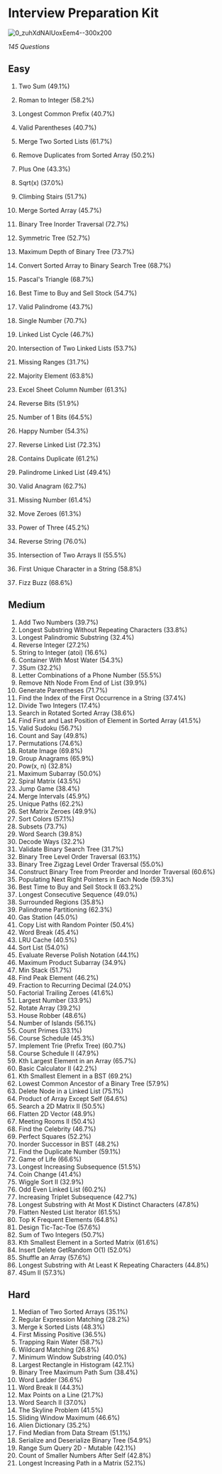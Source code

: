 # Interview Preparation Kit


![0_zuhXdNAIUoxEem4--300x200](https://user-images.githubusercontent.com/101191826/196042218-8ab182a8-4141-4352-aabd-d896c5d91fa8.png)

*145 Questions*

## Easy

1. Two Sum
(49.1%)
13. Roman to Integer
(58.2%)
14. Longest Common Prefix
(40.7%)

20. Valid Parentheses
(40.7%)

21. Merge Two Sorted Lists
(61.7%)

26. Remove Duplicates from Sorted Array
(50.2%)

66. Plus One
(43.3%)

69. Sqrt(x)
(37.0%)
70. Climbing Stairs
(51.7%)

88. Merge Sorted Array
(45.7%)

94. Binary Tree Inorder Traversal
(72.7%)

101. Symmetric Tree
(52.7%)

104. Maximum Depth of Binary Tree
(73.7%)

108. Convert Sorted Array to Binary Search Tree
(68.7%)

118. Pascal's Triangle
(68.7%)

121. Best Time to Buy and Sell Stock
(54.7%)

125. Valid Palindrome
(43.7%)

136. Single Number
(70.7%)

141. Linked List Cycle
(46.7%)

160. Intersection of Two Linked Lists
(53.7%)
163. Missing Ranges
(31.7%)

169. Majority Element
(63.8%)

171. Excel Sheet Column Number
(61.3%)

190. Reverse Bits
(51.9%)

191. Number of 1 Bits
(64.5%)

202. Happy Number
(54.3%)

206. Reverse Linked List
(72.3%)

217. Contains Duplicate
(61.2%)

234. Palindrome Linked List
(49.4%)

242. Valid Anagram
(62.7%)

268. Missing Number
(61.4%)

283. Move Zeroes
(61.3%)

326. Power of Three
(45.2%)

344. Reverse String
(76.0%)

350. Intersection of Two Arrays II
(55.5%)

387. First Unique Character in a String
(58.8%)

412. Fizz Buzz
(68.6%)


## Medium

1. Add Two Numbers
(39.7%)
3. Longest Substring Without Repeating Characters
(33.8%)
5. Longest Palindromic Substring
(32.4%)
7. Reverse Integer
(27.2%)
8. String to Integer (atoi)
(16.6%)
11. Container With Most Water
(54.3%)
15. 3Sum
(32.2%)
17. Letter Combinations of a Phone Number
(55.5%)
19. Remove Nth Node From End of List
(39.9%)
22. Generate Parentheses
(71.7%)
28. Find the Index of the First Occurrence in a String
(37.4%)
29. Divide Two Integers
(17.4%)
33. Search in Rotated Sorted Array
(38.6%)
34. Find First and Last Position of Element in Sorted Array
(41.5%)
36. Valid Sudoku
(56.7%)
38. Count and Say
(49.8%)
46. Permutations
(74.6%)
48. Rotate Image
(69.8%)
49. Group Anagrams
(65.9%)
50. Pow(x, n)
(32.8%)
53. Maximum Subarray
(50.0%)
54. Spiral Matrix
(43.5%)
55. Jump Game
(38.4%)
56. Merge Intervals
(45.9%)
62. Unique Paths
(62.2%)
73. Set Matrix Zeroes
(49.9%)
75. Sort Colors
(57.1%)
78. Subsets
(73.7%)
79. Word Search
(39.8%)
91. Decode Ways
(32.2%)
98. Validate Binary Search Tree
(31.7%)
102. Binary Tree Level Order Traversal
(63.1%)
103. Binary Tree Zigzag Level Order Traversal
(55.0%)
105. Construct Binary Tree from Preorder and Inorder Traversal
(60.6%)
116. Populating Next Right Pointers in Each Node
(59.3%)
122. Best Time to Buy and Sell Stock II
(63.2%)
128. Longest Consecutive Sequence
(49.0%)
130. Surrounded Regions
(35.8%)
131. Palindrome Partitioning
(62.3%)
134. Gas Station
(45.0%)
138. Copy List with Random Pointer
(50.4%)
139. Word Break
(45.4%)
146. LRU Cache
(40.5%)
148. Sort List
(54.0%)
150. Evaluate Reverse Polish Notation
(44.1%)
152. Maximum Product Subarray
(34.9%)
155. Min Stack
(51.7%)
162. Find Peak Element
(46.2%)
166. Fraction to Recurring Decimal
(24.0%)
172. Factorial Trailing Zeroes
(41.6%)
179. Largest Number
(33.9%)
189. Rotate Array
(39.2%)
198. House Robber
(48.6%)
200. Number of Islands
(56.1%)
204. Count Primes
(33.1%)
207. Course Schedule
(45.3%)
208. Implement Trie (Prefix Tree)
(60.7%)
210. Course Schedule II
(47.9%)
215. Kth Largest Element in an Array
(65.7%)
227. Basic Calculator II
(42.2%)
230. Kth Smallest Element in a BST
(69.2%)
236. Lowest Common Ancestor of a Binary Tree
(57.9%)
237. Delete Node in a Linked List
(75.1%)
238. Product of Array Except Self
(64.6%)
240. Search a 2D Matrix II
(50.5%)
251. Flatten 2D Vector
(48.9%)
253. Meeting Rooms II
(50.4%)
277. Find the Celebrity
(46.7%)
279. Perfect Squares
(52.2%)
285. Inorder Successor in BST
(48.2%)
287. Find the Duplicate Number
(59.1%)
289. Game of Life
(66.6%)
300. Longest Increasing Subsequence
(51.5%)
322. Coin Change
(41.4%)
324. Wiggle Sort II
(32.9%)
328. Odd Even Linked List
(60.2%)
334. Increasing Triplet Subsequence
(42.7%)
340. Longest Substring with At Most K Distinct Characters
(47.8%)
341. Flatten Nested List Iterator
(61.5%)
347. Top K Frequent Elements
(64.8%)
348. Design Tic-Tac-Toe
(57.6%)
371. Sum of Two Integers
(50.7%)
378. Kth Smallest Element in a Sorted Matrix
(61.6%)
380. Insert Delete GetRandom O(1)
(52.0%)
384. Shuffle an Array
(57.6%)
395. Longest Substring with At Least K Repeating Characters
(44.8%)
454. 4Sum II
(57.3%)

## Hard

1. Median of Two Sorted Arrays
(35.1%)
10. Regular Expression Matching
(28.2%)
23. Merge k Sorted Lists
(48.3%)
41. First Missing Positive
(36.5%)
42. Trapping Rain Water
(58.7%)
44. Wildcard Matching
(26.8%)
76. Minimum Window Substring
(40.0%)
84. Largest Rectangle in Histogram
(42.1%)
124. Binary Tree Maximum Path Sum
(38.4%)
127. Word Ladder
(36.6%)
140. Word Break II
(44.3%)
149. Max Points on a Line
(21.7%)
212. Word Search II
(37.0%)
218. The Skyline Problem
(41.5%)
239. Sliding Window Maximum
(46.6%)
269. Alien Dictionary
(35.2%)
295. Find Median from Data Stream
(51.1%)
297. Serialize and Deserialize Binary Tree
(54.9%)
308. Range Sum Query 2D - Mutable
(42.1%)
315. Count of Smaller Numbers After Self
(42.8%)
329. Longest Increasing Path in a Matrix
(52.1%)
